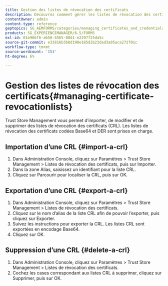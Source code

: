 ```yaml
---
title: Gestion des listes de révocation des certificats
description: Découvrez comment gérer les listes de révocation des certificats.
contentOwner: admin
content-type: reference
geptopics: SG_AEMFORMS/categories/managing_certificates_and_credentials
products: SG_EXPERIENCEMANAGER/6.5/FORMS
exl-id: 01e966f6-a650-4565-80d1-e2297f25da5c
source-git-commit: e33816b3b8d190e185d2b23dad3a05aca272f01c
workflow-type: tm+mt
source-wordcount: '153'
ht-degree: 6%

---
```


# Gestion des listes de révocation des certificats{#managing-certificate-revocationlists}

Trust Store Management vous permet d’importer, de modifier et de supprimer des listes de révocation des certificats (CRL). Les listes de révocation des certificats codées Base64 et DER sont prises en charge.

## Importation d’une CRL {#import-a-crl}

1. Dans Administration Console, cliquez sur Paramètres > Trust Store Management > Listes de révocation des certificats, puis sur Importer.
1. Dans la zone Alias, saisissez un identifiant pour la liste CRL.
1. Cliquez sur Parcourir pour localiser la CRL, puis sur OK.

## Exportation d’une CRL {#export-a-crl}

1. Dans Administration Console, cliquez sur Paramètres > Trust Store Management > Listes de révocation des certificats.
1. Cliquez sur le nom d’alias de la liste CRL afin de pouvoir l’exporter, puis cliquez sur Exporter.
1. Suivez les instructions pour exporter la CRL. Les listes CRL sont exportées en encodage Base64.
1. Cliquez sur OK.

## Suppression d’une CRL {#delete-a-crl}

1. Dans Administration Console, cliquez sur Paramètres > Trust Store Management > Listes de révocation des certificats.
1. Cochez les cases correspondant aux listes CRL à supprimer, cliquez sur Supprimer, puis sur OK.
